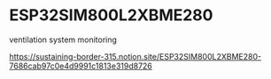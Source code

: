 # ESP32SIM800L2XBME280
ventilation system monitoring

https://sustaining-border-315.notion.site/ESP32SIM800L2XBME280-7686cab97c0e4d9991c1813e319d8726
